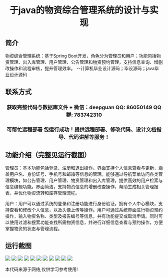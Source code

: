 <p><h1 align="center">于java的物资综合管理系统的设计与实现</h1></p>

## 简介
物资综合管理系统：基于Spring Boot开发，角色分为管理员和用户；功能包括物资管理、出入库管理、用户管理、公告管理和物资预约管理，支持信息查询、增删改操作和流程审核，提升管理效率。    --计算机毕业设计源码；毕设源码；java毕业设计源码


## 联系方式
<p><h3 align="center">获取完整代码与数据库文件 + 微信：deepguan QQ: 86050149 QQ群: 783742310</h3></p>
<p><h3 align="center">可帮忙远程部署 包运行成功！提供远程部署、修改代码、设计文档指导、代码讲解等服务！</h3></p>

## 功能介绍（完整见运行截图）
管理员：基本功能包括登录、注册和退出操作。界面支持个人信息查看与更新，涵盖用户名、身份证号、手机号和邮箱等信息的管理。能够通过导航菜单访问各类管理模块，如公告管理、用户管理、物资管理和出入库管理，提供高效的用户检索与信息编辑功能。界面简洁，支持物资信息的增删改查操作，帮助生成相关管理报表，并优化物资流转和库存管理流程。

用户：用户可以通过系统的登录和注册功能进行身份验证。拥有个人中心模块，支持查看和修改个人信息，以及头像上传等操作。用户可通过系统界面进行物资预约操作，输入物资名称、类型及报告编号等信息，并有功能提交或取消申请。同时可以使用过滤和搜索功能查找所需物资信息，并进行详细信息查看与预约操作，方便掌握物资的状态与管理流程。


## 运行截图
![](https://bs-1329754181.cos.ap-shanghai.myqcloud.com/spring/MaterialManagementSystemDesignAndImplementation/img/001.jpg)
![](https://bs-1329754181.cos.ap-shanghai.myqcloud.com/spring/MaterialManagementSystemDesignAndImplementation/img/002.jpg)
![](https://bs-1329754181.cos.ap-shanghai.myqcloud.com/spring/MaterialManagementSystemDesignAndImplementation/img/003.jpg)
![](https://bs-1329754181.cos.ap-shanghai.myqcloud.com/spring/MaterialManagementSystemDesignAndImplementation/img/004.jpg)
![](https://bs-1329754181.cos.ap-shanghai.myqcloud.com/spring/MaterialManagementSystemDesignAndImplementation/img/005.jpg)
![](https://bs-1329754181.cos.ap-shanghai.myqcloud.com/spring/MaterialManagementSystemDesignAndImplementation/img/006.jpg)
![](https://bs-1329754181.cos.ap-shanghai.myqcloud.com/spring/MaterialManagementSystemDesignAndImplementation/img/007.jpg)
![](https://bs-1329754181.cos.ap-shanghai.myqcloud.com/spring/MaterialManagementSystemDesignAndImplementation/img/008.jpg)
![](https://bs-1329754181.cos.ap-shanghai.myqcloud.com/spring/MaterialManagementSystemDesignAndImplementation/img/009.jpg)
![](https://bs-1329754181.cos.ap-shanghai.myqcloud.com/spring/MaterialManagementSystemDesignAndImplementation/img/010.jpg)
![](https://bs-1329754181.cos.ap-shanghai.myqcloud.com/spring/MaterialManagementSystemDesignAndImplementation/img/011.jpg)

<p>本代码来源于网络,仅供学习参考使用!</p>
